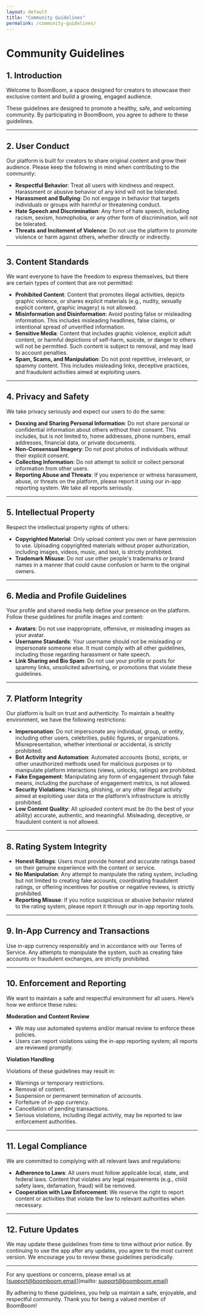 ```yaml
---
layout: default
title: "Community Guidelines"
permalink: /community-guidelines/
---
```


# Community Guidelines

## 1. Introduction

Welcome to BoomBoom, a space designed for creators to showcase their exclusive content and build a growing, engaged audience.

These guidelines are designed to promote a healthy, safe, and welcoming community. By participating in BoomBoom, you agree to adhere to these guidelines. 

---

## 2. User Conduct

Our platform is built for creators to share original content and grow their audience. Please keep the following in mind when contributing to the community:

- **Respectful Behavior**: Treat all users with kindness and respect. Harassment or abusive behavior of any kind will not be tolerated.   
- **Harassment and Bullying**: Do not engage in behavior that targets individuals or groups with harmful or threatening conduct.
- **Hate Speech and Discrimination**: Any form of hate speech, including racism, sexism, homophobia, or any other form of discrimination, will not be tolerated.
- **Threats and Incitement of Violence**: Do not use the platform to promote violence or harm against others, whether directly or indirectly.

---

## 3. Content Standards

We want everyone to have the freedom to express themselves, but there are certain types of content that are not permitted:

- **Prohibited Content**: Content that promotes illegal activities, depicts graphic violence, or shares explicit materials (e.g., nudity, sexually explicit content, graphic imagery) is not allowed.
- **Misinformation and Disinformation**: Avoid posting false or misleading information. This includes misleading headlines, false claims, or intentional spread of unverified information.
- **Sensitive Media**: Content that includes graphic violence, explicit adult content, or harmful depictions of self-harm, suicide, or danger to others will not be permitted. Such content is subject to removal, and may lead to account penalties.
- **Spam, Scams, and Manipulation**: Do not post repetitive, irrelevant, or spammy content. This includes misleading links, deceptive practices, and fraudulent activities aimed at exploiting users.


---


## 4. Privacy and Safety

We take privacy seriously and expect our users to do the same:

- **Doxxing and Sharing Personal Information**: Do not share personal or confidential information about others without their consent. This includes, but is not limited to, home addresses, phone numbers, email addresses, financial data, or private documents.
- **Non-Consensual Imagery**: Do not post photos of individuals without their explicit consent.  
- **Collecting Information**: Do not attempt to solicit or collect personal information from other users.  
- **Reporting Abuse and Threats**: If you experience or witness harassment, abuse, or threats on the platform, please report it using our in-app reporting system. We take all reports seriously.

---

## 5. Intellectual Property

Respect the intellectual property rights of others:

- **Copyrighted Material**: Only upload content you own or have permission to use. Uploading copyrighted materials without proper authorization, including images, videos, music, and text, is strictly prohibited.
- **Trademark Misuse**: Do not use other people's trademarks or brand names in a manner that could cause confusion or harm to the original owners.


---

## 6. Media and Profile Guidelines

Your profile and shared media help define your presence on the platform. Follow these guidelines for profile images and content:

- **Avatars**: Do not use inappropriate, offensive, or misleading images as your avatar.
- **Username Standards**: Your username should not be misleading or impersonate someone else. It must comply with all other guidelines, including those regarding harassment or hate speech.
- **Link Sharing and Bio Spam**: Do not use your profile or posts for spammy links, unsolicited advertising, or promotions that violate these guidelines.

---

## 7. Platform Integrity

Our platform is built on trust and authenticity. To maintain a healthy environment, we have the following restrictions:

- **Impersonation**: Do not impersonate any individual, group, or entity, including other users, celebrities, public figures, or organizations. Misrepresentation, whether intentional or accidental, is strictly prohibited.
- **Bot Activity and Automation**: Automated accounts (bots), scripts, or other unauthorized methods used for malicious purposes or to manipulate platform interactions (views, unlocks, ratings) are prohibited.
- **Fake Engagement**: Manipulating any form of engagement through fake means, including the purchase of engagement metrics, is not allowed.
- **Security Violations**: Hacking, phishing, or any other illegal activity aimed at exploiting user data or the platform’s infrastructure is strictly prohibited.
- **Low Content Quality**: All uploaded content must be (to the best of your ability) accurate, authentic, and meaningful. Misleading, deceptive, or fraudulent content is not allowed. 

---

## 8. Rating System Integrity
- **Honest Ratings**: Users must provide honest and accurate ratings based on their genuine experience with the content or service.  
- **No Manipulation**: Any attempt to manipulate the rating system, including but not limited to creating fake accounts, coordinating fraudulent ratings, or offering incentives for positive or negative reviews, is strictly prohibited.  
- **Reporting Misuse**: If you notice suspicious or abusive behavior related to the rating system, please report it through our in-app reporting tools.  

---

## 9. In-App Currency and Transactions

Use in-app currency responsibly and in accordance with our Terms of Service. Any attempts to manipulate the system, such as creating fake accounts or fraudulent exchanges, are strictly prohibited.  


---


## 10. Enforcement and Reporting

We want to maintain a safe and respectful environment for all users. Here’s how we enforce these rules:


**Moderation and Content Review**
- We may use automated systems and/or manual review to enforce these policies.  
- Users can report violations using the in-app reporting system; all reports are reviewed promptly.  


**Violation Handling** 

Violations of these guidelines may result in:  
  - Warnings or temporary restrictions.  
  - Removal of content.  
  - Suspension or permanent termination of accounts.
  - Forfeiture of in-app currency.  
  - Cancellation of pending transactions.
  - Serious violations, including illegal activity, may be reported to law enforcement authorities.  

---

## 11. Legal Compliance

We are committed to complying with all relevant laws and regulations:

- **Adherence to Laws**: All users must follow applicable local, state, and federal laws. Content that violates any legal requirements (e.g., child safety laws, defamation, fraud) will be removed.
- **Cooperation with Law Enforcement**: We reserve the right to report content or activities that violate the law to relevant authorities when necessary.

---

## 12. Future Updates

We may update these guidelines from time to time without prior notice. By continuing to use the app after any updates, you agree to the most current version. We encourage you to review these guidelines periodically.

---

For any questions or concerns, please email us at [support@boomboom.email](mailto: support@boomboom.email)

By adhering to these guidelines, you help us maintain a safe, enjoyable, and respectful community. Thank you for being a valued member of BoomBoom!

